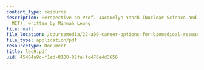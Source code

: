 ```yaml
---
content_type: resource
description: Perspective on Prof. Jacquelyn Yanch (Nuclear Science and Engineering,
  MIT), written by Minwah Leung.
file: null
file_location: /coursemedia/22-a09-career-options-for-biomedical-research-fall-2006/45404a9cf1ed810002fafc476e4d3656_lec9.pdf
file_type: application/pdf
resourcetype: Document
title: lec9.pdf
uid: 45404a9c-f1ed-8100-02fa-fc476e4d3656
---
```

